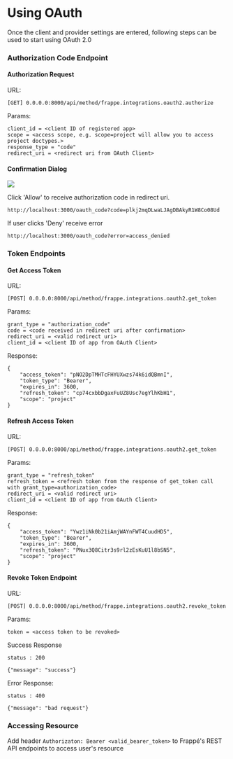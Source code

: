 # Using OAuth

Once the client and provider settings are entered, following steps can be used to start using OAuth 2.0

### Authorization Code Endpoint

#### Authorization Request

URL:
```
[GET] 0.0.0.0:8000/api/method/frappe.integrations.oauth2.authorize
```
Params:
```
client_id = <client ID of registered app>
scope = <access scope, e.g. scope=project will allow you to access project doctypes.>
response_type = "code"
redirect_uri = <redirect uri from OAuth Client>
```

#### Confirmation Dialog

<img class="screenshot" src="/docs/assets/img/oauth_confirmation_page.png">

Click 'Allow' to receive authorization code in redirect uri.

```
http://localhost:3000/oauth_code?code=plkj2mqDLwaLJAgDBAkyR1W8Co08Ud
```
If user clicks 'Deny' receive error
```
http://localhost:3000/oauth_code?error=access_denied
```

### Token Endpoints

#### Get Access Token

URL:
```
[POST] 0.0.0.0:8000/api/method/frappe.integrations.oauth2.get_token
```
Params:
```
grant_type = "authorization_code"
code = <code received in redirect uri after confirmation>
redirect_uri = <valid redirect uri>
client_id = <client ID of app from OAuth Client>
```
Response:
```
{
	"access_token": "pNO2DpTMHTcFHYUXwzs74k6idQBmnI",
	"token_type": "Bearer",
	"expires_in": 3600,
	"refresh_token": "cp74cxbbDgaxFuUZ8Usc7egYlhKbH1",
	"scope": "project"
}
```

#### Refresh Access Token

URL:
```
[POST] 0.0.0.0:8000/api/method/frappe.integrations.oauth2.get_token
```
Params:
```
grant_type = "refresh_token"
refresh_token = <refresh token from the response of get_token call with grant_type=authorization_code>
redirect_uri = <valid redirect uri>
client_id = <client ID of app from OAuth Client>
```
Response:
```
{
	"access_token": "Ywz1iNk0b21iAmjWAYnFWT4CuudHD5",
	"token_type": "Bearer",
	"expires_in": 3600,
	"refresh_token": "PNux3Q8Citr3s9rl2zEsKuU1l8bSN5",
	"scope": "project"
}
```
#### Revoke Token Endpoint

URL:
```
[POST] 0.0.0.0:8000/api/method/frappe.integrations.oauth2.revoke_token
```
Params:
```
token = <access token to be revoked>
```
Success Response
```
status : 200

{"message": "success"}
```
Error Response:
```
status : 400

{"message": "bad request"}
```

### Accessing Resource

Add header `Authorizaton: Bearer <valid_bearer_token>` to Frappé's REST API endpoints to access user's resource
